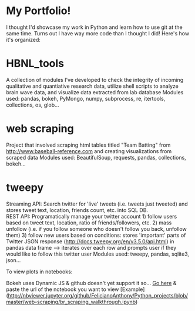 # My Portfolio!
I thought I'd showcase my work in Python and learn how to use git at the same time. Turns out I have way more code than I thought I did! Here's how it's organized:

# HBNL_tools
A collection of modules I've developed to check the integrity of incoming qualitative and quantiative research data, utilize shell scripts to analyze brain wave data, and visualize data extracted from lab database
Modules used: pandas, bokeh, PyMongo, numpy, subprocess, re, itertools, collections, os, glob...



# web scraping
Project that involved scraping html tables titled "Team Batting" from http://www.baseball-reference.com and creating visualizations from scraped data 
Modules used: BeautifulSoup, requests, pandas, collections, bokeh...

# tweepy
Streaming API: Search twitter for 'live' tweets (i.e. tweets just tweeted) and stores tweet text, location, friends count, etc. into SQL DB.  
REST API: Programatically manage your twitter account
	 1) follow users based on tweet text, location, ratio of friends/followers, etc.
	 2) mass unfollow (i.e. if you follow someone who doesn't follow you back, unfollow them)
	 3) follow new users based on conditions: stores 'important' parts of Twitter JSON response (http://docs.tweepy.org/en/v3.5.0/api.html) in pandas data frame
	    --> iterates over each row and prompts user if they would like to follow this twitter user 
Modules used: tweepy, pandas, sqlite3, json... 


To view plots in notebooks: 

Bokeh uses Dynamic JS & github doesn't yet support it so...
[Go here](http://nbviewer.jupyter.org/) & paste the url of the notebook you want to view
[Example] (http://nbviewer.jupyter.org/github/FelicianoAnthony/Python_projects/blob/master/web-scraping/br_scraping_walkthrough.ipynb)